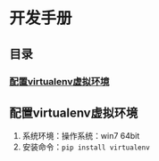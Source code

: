 # 开发手册

## 目录
### [配置virtualenv虚拟环境](#chapter01)






## <span id="chapter01">配置virtualenv虚拟环境</span>

1. 系统环境：操作系统：win7 64bit
2. 安装命令：`pip install virtualenv`

